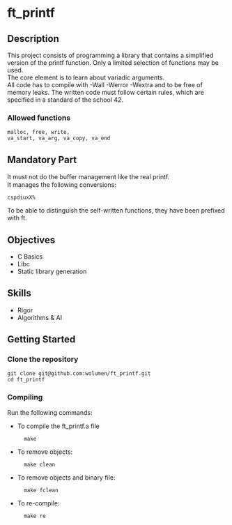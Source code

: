 # ft_printf

## Description

This project consists of programming a library that contains a simplified version of the printf function. Only a limited selection of functions may be used.  
The core element is to learn about variadic arguments.   
All code has to compile with -Wall -Werror -Wextra and to be free of memory leaks. The written code must follow certain rules, which are specified in a standard of the school 42.


### Allowed functions

```
malloc, free, write, 
va_start, va_arg, va_copy, va_end
```

## Mandatory Part

It must not do the buﬀer management like the real printf.   
It manages the following conversions:

  ```
cspdiuxX%
  ```

To be able to distinguish the self-written functions, they have been prefixed with ft.


## Objectives

* C Basics
* Libc
* Static library generation


## Skills

* Rigor
* Algorithms & AI


## Getting Started

### Clone the repository
```shell
git clone git@github.com:wolumen/ft_printf.git
cd ft_printf
```

### Compiling
Run the following commands:

* To compile the ft_printf.a file
		
		make
* To remove objects:

		make clean
* To remove objects and binary file:

        make fclean
* To re-compile:

		make re

